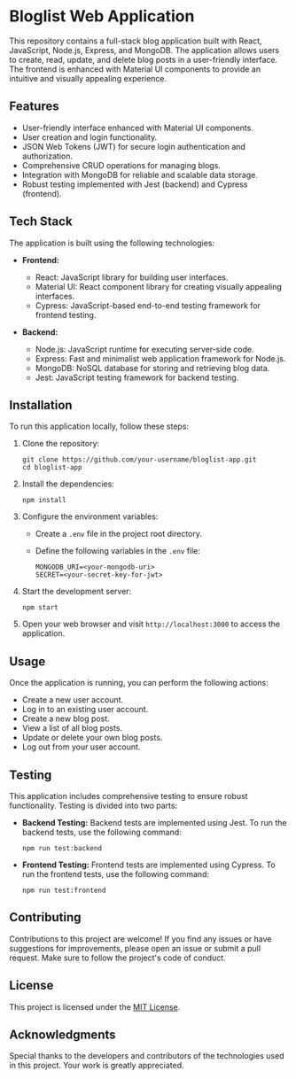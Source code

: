 # Bloglist Web Application

This repository contains a full-stack blog application built with React, JavaScript, Node.js, Express, and MongoDB. The application allows users to create, read, update, and delete blog posts in a user-friendly interface. The frontend is enhanced with Material UI components to provide an intuitive and visually appealing experience.

## Features

- User-friendly interface enhanced with Material UI components.
- User creation and login functionality.
- JSON Web Tokens (JWT) for secure login authentication and authorization.
- Comprehensive CRUD operations for managing blogs.
- Integration with MongoDB for reliable and scalable data storage.
- Robust testing implemented with Jest (backend) and Cypress (frontend).

## Tech Stack

The application is built using the following technologies:

- **Frontend:**
  - React: JavaScript library for building user interfaces.
  - Material UI: React component library for creating visually appealing interfaces.
  - Cypress: JavaScript-based end-to-end testing framework for frontend testing.

- **Backend:**
  - Node.js: JavaScript runtime for executing server-side code.
  - Express: Fast and minimalist web application framework for Node.js.
  - MongoDB: NoSQL database for storing and retrieving blog data.
  - Jest: JavaScript testing framework for backend testing.

## Installation

To run this application locally, follow these steps:

1. Clone the repository:

   ```shell
   git clone https://github.com/your-username/bloglist-app.git
   cd bloglist-app
   ```

2. Install the dependencies:

   ```shell
   npm install
   ```

3. Configure the environment variables:

   - Create a `.env` file in the project root directory.
   - Define the following variables in the `.env` file:

     ```
     MONGODB_URI=<your-mongodb-uri>
     SECRET=<your-secret-key-for-jwt>
     ```

4. Start the development server:

   ```shell
   npm start
   ```

5. Open your web browser and visit `http://localhost:3000` to access the application.

## Usage

Once the application is running, you can perform the following actions:

- Create a new user account.
- Log in to an existing user account.
- Create a new blog post.
- View a list of all blog posts.
- Update or delete your own blog posts.
- Log out from your user account.

## Testing

This application includes comprehensive testing to ensure robust functionality. Testing is divided into two parts:

- **Backend Testing:** Backend tests are implemented using Jest. To run the backend tests, use the following command:

  ```shell
  npm run test:backend
  ```

- **Frontend Testing:** Frontend tests are implemented using Cypress. To run the frontend tests, use the following command:

  ```shell
  npm run test:frontend
  ```

## Contributing

Contributions to this project are welcome! If you find any issues or have suggestions for improvements, please open an issue or submit a pull request. Make sure to follow the project's code of conduct.

## License

This project is licensed under the [MIT License](LICENSE).

## Acknowledgments

Special thanks to the developers and contributors of the technologies used in this project. Your work is greatly appreciated.
